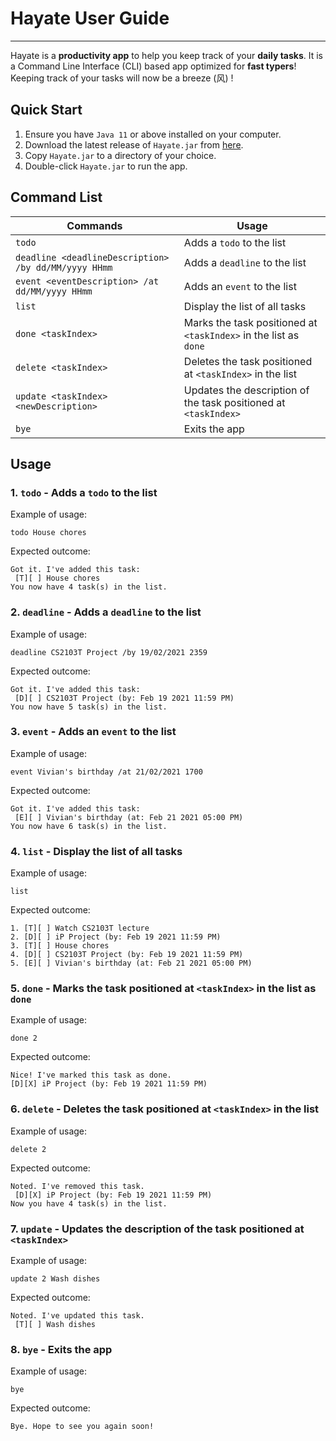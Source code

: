 # Hayate User Guide
***
Hayate is a **productivity app** to help you keep track of your
**daily tasks**. It is a Command Line Interface (CLI) based app
optimized for **fast typers**! Keeping track of your tasks will
now be a breeze (风) !

## Quick Start
1. Ensure you have `Java 11` or above installed on your computer.
2. Download the latest release of `Hayate.jar` from [here](https://github.com/khiaxeng/ip/releases/tag/v0.4).
3. Copy `Hayate.jar` to a directory of your choice.
4. Double-click `Hayate.jar` to run the app.

## Command List

**Commands** | **Usage**
------------ | ----------
`todo` | Adds a `todo` to the list
`deadline <deadlineDescription> /by dd/MM/yyyy HHmm` | Adds a `deadline` to the list
`event <eventDescription> /at dd/MM/yyyy HHmm` | Adds an `event` to the list
`list` | Display the list of all tasks
`done <taskIndex>` | Marks the task positioned at `<taskIndex>` in the list as `done`
`delete <taskIndex>` | Deletes the task positioned at `<taskIndex>` in the list
`update <taskIndex> <newDescription>` | Updates the description of the task positioned at `<taskIndex>`
`bye` | Exits the app

## Usage

### 1. `todo` - Adds a `todo` to the list

Example of usage:

`todo House chores`

Expected outcome:

```
Got it. I've added this task:
 [T][ ] House chores
You now have 4 task(s) in the list.
```

### 2. `deadline` - Adds a `deadline` to the list

Example of usage:

`deadline CS2103T Project /by 19/02/2021 2359`

Expected outcome:

```
Got it. I've added this task:
 [D][ ] CS2103T Project (by: Feb 19 2021 11:59 PM)
You now have 5 task(s) in the list.
```

### 3. `event` - Adds an `event` to the list

Example of usage:

`event Vivian's birthday /at 21/02/2021 1700`

Expected outcome:

```
Got it. I've added this task:
 [E][ ] Vivian's birthday (at: Feb 21 2021 05:00 PM)
You now have 6 task(s) in the list.
```

### 4. `list` - Display the list of all tasks

Example of usage:

`list`

Expected outcome:

```
1. [T][ ] Watch CS2103T lecture
2. [D][ ] iP Project (by: Feb 19 2021 11:59 PM)
3. [T][ ] House chores
4. [D][ ] CS2103T Project (by: Feb 19 2021 11:59 PM)
5. [E][ ] Vivian's birthday (at: Feb 21 2021 05:00 PM)
```

### 5. `done` - Marks the task positioned at `<taskIndex>` in the list as `done`

Example of usage:

`done 2`

Expected outcome:

```
Nice! I've marked this task as done.
[D][X] iP Project (by: Feb 19 2021 11:59 PM)
```

### 6. `delete` - Deletes the task positioned at `<taskIndex>` in the list

Example of usage:

`delete 2`

Expected outcome:

```
Noted. I've removed this task.
 [D][X] iP Project (by: Feb 19 2021 11:59 PM)
Now you have 4 task(s) in the list.
```

### 7. `update` - Updates the description of the task positioned at `<taskIndex>`

Example of usage:

`update 2 Wash dishes`

Expected outcome:

```
Noted. I've updated this task.
 [T][ ] Wash dishes
```

### 8. `bye` - Exits the app

Example of usage:

`bye`

Expected outcome:

```
Bye. Hope to see you again soon!
```